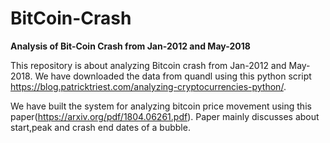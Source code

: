# BitCoin-Crash

**Analysis of Bit-Coin Crash from Jan-2012 and May-2018**

This repository is about analyzing Bitcoin crash from Jan-2012 and May-2018. We have downloaded the data from quandl using this python script
https://blog.patricktriest.com/analyzing-cryptocurrencies-python/. 

We have built the system for analyzing bitcoin price movement using this paper(https://arxiv.org/pdf/1804.06261.pdf). Paper mainly discusses about
start,peak and crash end dates of a bubble.  
